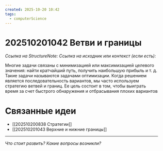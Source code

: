 ```yaml
---
created: 2025-10-20 10:42
tags:
  - computerScience
---
```

# 202510201042 Ветви и границы

*Ссылка на StructureNote:*
*Ссылка на исходник или контекст (если есть):* 

Многие задачи связаны с минимизацией или максимизацией целевого значения: найти кратчайший путь, получить наибольшую прибыль и т. д. Такие задачи называются задачами оптимизации. Когда решением является последовательность вариантов, мы часто используем стратегию ветвей и границ. Ее цель состоит в том, чтобы выиграть время за счет быстрого обнаружения и отбрасывания плохих вариантов

# Связанные идеи

- [[202510200838 Стратегии]]
- [[202510201043 Верхние и нижние границы]] 
---

*Что стоит развить? Какие вопросы возникли?*
